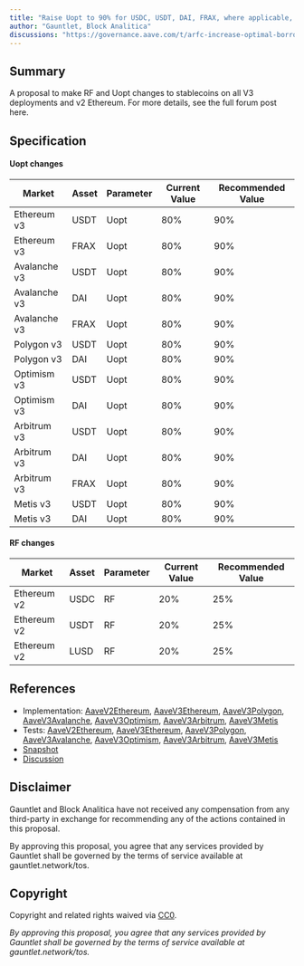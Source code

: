 ```yaml
---
title: "Raise Uopt to 90% for USDC, USDT, DAI, FRAX, where applicable, across all v3 deployments"
author: "Gauntlet, Block Analitica"
discussions: "https://governance.aave.com/t/arfc-increase-optimal-borrow-rates-for-ethereum-stablecoin-markets/15096"
---
```


## Summary

A proposal to make RF and Uopt changes to stablecoins on all V3 deployments and v2 Ethereum. For more details, see the full forum post here.

## Specification

#### Uopt changes

| Market       | Asset | Parameter | Current Value | Recommended Value |
| ------------ | ----- | --------- | ------------- | ----------------- |
| Ethereum v3  | USDT  | Uopt      | 80%           | 90%               |
| Ethereum v3  | FRAX  | Uopt      | 80%           | 90%               |
| Avalanche v3 | USDT  | Uopt      | 80%           | 90%               |
| Avalanche v3 | DAI   | Uopt      | 80%           | 90%               |
| Avalanche v3 | FRAX  | Uopt      | 80%           | 90%               |
| Polygon v3   | USDT  | Uopt      | 80%           | 90%               |
| Polygon v3   | DAI   | Uopt      | 80%           | 90%               |
| Optimism v3  | USDT  | Uopt      | 80%           | 90%               |
| Optimism v3  | DAI   | Uopt      | 80%           | 90%               |
| Arbitrum v3  | USDT  | Uopt      | 80%           | 90%               |
| Arbitrum v3  | DAI   | Uopt      | 80%           | 90%               |
| Arbitrum v3  | FRAX  | Uopt      | 80%           | 90%               |
| Metis v3     | USDT  | Uopt      | 80%           | 90%               |
| Metis v3     | DAI   | Uopt      | 80%           | 90%               |

#### RF changes

| Market      | Asset | Parameter | Current Value | Recommended Value |
| ----------- | ----- | --------- | ------------- | ----------------- |
| Ethereum v2 | USDC  | RF        | 20%           | 25%               |
| Ethereum v2 | USDT  | RF        | 20%           | 25%               |
| Ethereum v2 | LUSD  | RF        | 20%           | 25%               |

## References

- Implementation: [AaveV2Ethereum](https://github.com/bgd-labs/aave-proposals-v3/blob/main/src/20231116_Multi_RaiseUoptTo90ForUSDCUSDTDAIFRAXWhereApplicableAcrossAllV3Deployments/AaveV2Ethereum_RaiseUoptTo90ForUSDCUSDTDAIFRAXWhereApplicableAcrossAllV3Deployments_20231116.sol), [AaveV3Ethereum](https://github.com/bgd-labs/aave-proposals-v3/blob/main/src/20231116_Multi_RaiseUoptTo90ForUSDCUSDTDAIFRAXWhereApplicableAcrossAllV3Deployments/AaveV3Ethereum_RaiseUoptTo90ForUSDCUSDTDAIFRAXWhereApplicableAcrossAllV3Deployments_20231116.sol), [AaveV3Polygon](https://github.com/bgd-labs/aave-proposals-v3/blob/main/src/20231116_Multi_RaiseUoptTo90ForUSDCUSDTDAIFRAXWhereApplicableAcrossAllV3Deployments/AaveV3Polygon_RaiseUoptTo90ForUSDCUSDTDAIFRAXWhereApplicableAcrossAllV3Deployments_20231116.sol), [AaveV3Avalanche](https://github.com/bgd-labs/aave-proposals-v3/blob/main/src/20231116_Multi_RaiseUoptTo90ForUSDCUSDTDAIFRAXWhereApplicableAcrossAllV3Deployments/AaveV3Avalanche_RaiseUoptTo90ForUSDCUSDTDAIFRAXWhereApplicableAcrossAllV3Deployments_20231116.sol), [AaveV3Optimism](https://github.com/bgd-labs/aave-proposals-v3/blob/main/src/20231116_Multi_RaiseUoptTo90ForUSDCUSDTDAIFRAXWhereApplicableAcrossAllV3Deployments/AaveV3Optimism_RaiseUoptTo90ForUSDCUSDTDAIFRAXWhereApplicableAcrossAllV3Deployments_20231116.sol), [AaveV3Arbitrum](https://github.com/bgd-labs/aave-proposals-v3/blob/main/src/20231116_Multi_RaiseUoptTo90ForUSDCUSDTDAIFRAXWhereApplicableAcrossAllV3Deployments/AaveV3Arbitrum_RaiseUoptTo90ForUSDCUSDTDAIFRAXWhereApplicableAcrossAllV3Deployments_20231116.sol), [AaveV3Metis](https://github.com/bgd-labs/aave-proposals-v3/blob/main/src/20231116_Multi_RaiseUoptTo90ForUSDCUSDTDAIFRAXWhereApplicableAcrossAllV3Deployments/AaveV3Metis_RaiseUoptTo90ForUSDCUSDTDAIFRAXWhereApplicableAcrossAllV3Deployments_20231116.sol)
- Tests: [AaveV2Ethereum](https://github.com/bgd-labs/aave-proposals-v3/blob/main/src/20231116_Multi_RaiseUoptTo90ForUSDCUSDTDAIFRAXWhereApplicableAcrossAllV3Deployments/AaveV2Ethereum_RaiseUoptTo90ForUSDCUSDTDAIFRAXWhereApplicableAcrossAllV3Deployments_20231116.t.sol), [AaveV3Ethereum](https://github.com/bgd-labs/aave-proposals-v3/blob/main/src/20231116_Multi_RaiseUoptTo90ForUSDCUSDTDAIFRAXWhereApplicableAcrossAllV3Deployments/AaveV3Ethereum_RaiseUoptTo90ForUSDCUSDTDAIFRAXWhereApplicableAcrossAllV3Deployments_20231116.t.sol), [AaveV3Polygon](https://github.com/bgd-labs/aave-proposals-v3/blob/main/src/20231116_Multi_RaiseUoptTo90ForUSDCUSDTDAIFRAXWhereApplicableAcrossAllV3Deployments/AaveV3Polygon_RaiseUoptTo90ForUSDCUSDTDAIFRAXWhereApplicableAcrossAllV3Deployments_20231116.t.sol), [AaveV3Avalanche](https://github.com/bgd-labs/aave-proposals-v3/blob/main/src/20231116_Multi_RaiseUoptTo90ForUSDCUSDTDAIFRAXWhereApplicableAcrossAllV3Deployments/AaveV3Avalanche_RaiseUoptTo90ForUSDCUSDTDAIFRAXWhereApplicableAcrossAllV3Deployments_20231116.t.sol), [AaveV3Optimism](https://github.com/bgd-labs/aave-proposals-v3/blob/main/src/20231116_Multi_RaiseUoptTo90ForUSDCUSDTDAIFRAXWhereApplicableAcrossAllV3Deployments/AaveV3Optimism_RaiseUoptTo90ForUSDCUSDTDAIFRAXWhereApplicableAcrossAllV3Deployments_20231116.t.sol), [AaveV3Arbitrum](https://github.com/bgd-labs/aave-proposals-v3/blob/main/src/20231116_Multi_RaiseUoptTo90ForUSDCUSDTDAIFRAXWhereApplicableAcrossAllV3Deployments/AaveV3Arbitrum_RaiseUoptTo90ForUSDCUSDTDAIFRAXWhereApplicableAcrossAllV3Deployments_20231116.t.sol), [AaveV3Metis](https://github.com/bgd-labs/aave-proposals-v3/blob/main/src/20231116_Multi_RaiseUoptTo90ForUSDCUSDTDAIFRAXWhereApplicableAcrossAllV3Deployments/AaveV3Metis_RaiseUoptTo90ForUSDCUSDTDAIFRAXWhereApplicableAcrossAllV3Deployments_20231116.t.sol)
- [Snapshot](https://snapshot.org/#/aave.eth/proposal/0xb9b28f57f7633dd6b987de9abcede23da62fe4fab6b002f189b8b25a7c02ea93)
- [Discussion](https://governance.aave.com/t/arfc-increase-optimal-borrow-rates-for-ethereum-stablecoin-markets/15096)

## Disclaimer

Gauntlet and Block Analitica have not received any compensation from any third-party in exchange for recommending any of the actions contained in this proposal.

By approving this proposal, you agree that any services provided by Gauntlet shall be governed by the terms of service available at gauntlet.network/tos.

## Copyright

Copyright and related rights waived via [CC0](https://creativecommons.org/publicdomain/zero/1.0/).

_By approving this proposal, you agree that any services provided by Gauntlet shall be governed by the terms of service available at gauntlet.network/tos._
